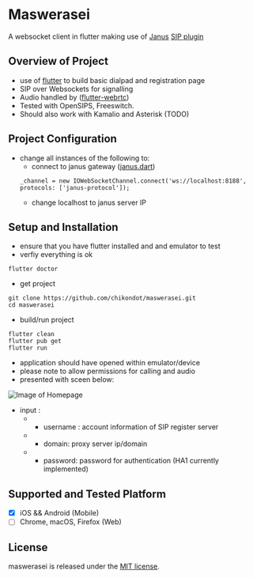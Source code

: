 # Maswerasei

A websocket client in flutter making use of [Janus](https://github.com/meetecho/janus-gateway) [SIP plugin](https://janus.conf.meetecho.com/docs/sip.html)

## Overview of Project
- use of [flutter]() to build basic dialpad and registration page
- SIP over Websockets for signalling
- Audio handled by ([flutter-webrtc](https://github.com/cloudwebrtc/flutter-webrtc))
- Tested with OpenSIPS, Freeswitch.
- Should also work with Kamalio and Asterisk (TODO)

## Project Configuration
- change all instances of the following to: 
     - connect to janus gateway ([janus.dart](https://github.com/chikondot/maswerasei/blob/master/lib/src/communication/janus.dart))
    ```
    _channel = new IOWebSocketChannel.connect('ws://localhost:8188', protocols: ['janus-protocol']);
    ```
     - change localhost to janus server IP

## Setup and Installation
- ensure that you have flutter installed and and emulator to test
- verfiy everything is ok
```
flutter doctor
```
- get project
```
git clone https://github.com/chikondot/maswerasei.git
cd maswerasei
```
- build/run project
```
flutter clean
flutter pub get
flutter run
```
- application should have opened within emulator/device
- please note to allow permissions for calling and audio
- presented with sceen below:

![Image of Homepage](https://github.com/chikondot/maswerasei/blob/master/images/homepage.png)

- input :
    - - username : account information of SIP register server
    - - domain: proxy server ip/domain
    - - password: password for authentication (HA1 currently implemented)

## Supported and Tested Platform
- [X] iOS && Android (Mobile)
- [ ] Chrome, macOS, Firefox (Web)

## License
maswerasei is released under the [MIT license](https://github.com/chikondot/maswerasei/blob/master/LICENSE).
